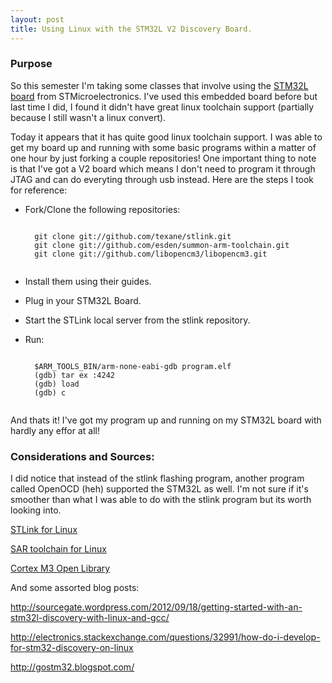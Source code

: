 ```yaml
---
layout: post
title: Using Linux with the STM32L V2 Discovery Board.
---
```

### Purpose

So this semester I'm taking some classes that involve using the [STM32L board](http://www.st.com/internet/evalboard/product/250990.jsp) from STMicroelectronics.  I've used this embedded board before but last time I did, I found it didn't have great linux toolchain support (partially because I still wasn't a linux convert).

Today it appears that it has quite good linux toolchain support.  I was able to get my board up and running with some basic programs within a matter of one hour by just forking a couple repositories!  One important thing to note is that I've got a V2 board which means I don't need to program it through JTAG and can do everyting through usb instead.  Here are the steps I took for reference:

* Fork/Clone the following repositories:

    <pre><code>
    git clone git://github.com/texane/stlink.git
    git clone git://github.com/esden/summon-arm-toolchain.git
    git clone git://github.com/libopencm3/libopencm3.git
    </code></pre>

* Install them using their guides.
* Plug in your STM32L Board.
* Start the STLink local server from the stlink repository.
* Run:
    <pre><code>
    $ARM_TOOLS_BIN/arm-none-eabi-gdb program.elf
    (gdb) tar ex :4242
    (gdb) load
    (gdb) c
    </code></pre>

And thats it!  I've got my program up and running on my STM32L board with hardly any effor at all!

### Considerations and Sources:

I did notice that instead of the stlink flashing program, another program called OpenOCD (heh) supported the STM32L as well.  I'm not sure if it's smoother than what I was able to do with the stlink program but its worth looking into.

[STLink for Linux](github.com/texane/stlink)

[SAR toolchain for Linux](github.com/esden/summon-arm-toolchain)

[Cortex M3 Open Library](github.com/libopencm3/libopencm3)

And some assorted blog posts:

http://sourcegate.wordpress.com/2012/09/18/getting-started-with-an-stm32l-discovery-with-linux-and-gcc/

http://electronics.stackexchange.com/questions/32991/how-do-i-develop-for-stm32-discovery-on-linux

http://gostm32.blogspot.com/
